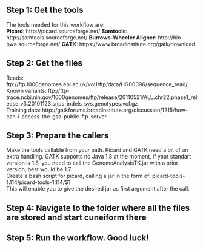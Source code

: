 <h2>Step 1: Get the tools</h2></b>
    The tools needed for this workflow are:<br>
    <b>Picard</b>: http://picard.sourceforge.net/
    <b>Samtools</b>: http://samtools.sourceforge.net/
    <b>Burrows-Wheeler Aligner</b>: http://bio-bwa.sourceforge.net/
    <b>GATK</b>: https://www.broadinstitute.org/gatk/download
    
<h2>Step 2: Get the files</h2>
    Reads: ftp://ftp.1000genomes.ebi.ac.uk/vol1/ftp/data/HG00096/sequence_read/</br>
    Known variants: ftp://ftp-trace.ncbi.nih.gov/1000genomes/ftp/release/20110521/ALL.chr22.phase1_release_v3.20101123.snps_indels_svs.genotypes.vcf.gz</br>
    Training data: http://gatkforums.broadinstitute.org/discussion/1215/how-can-i-access-the-gsa-public-ftp-server</br>
    
<h2>Step 3: Prepare the callers</h2>
    Make the tools callable from your path. Picard and GATK need a bit of an extra handling. GATK supports no Java 1.8 at the moment, if your standart version is 1.8, you need to call the GenomeAnalysisTK.jar with a prior version, best would be 1.7.</br>
    Create a bash script for picard, calling a jar in the form of: picard-tools-1.114/picard-tools-1.114/$1 </br>
    This will enable you to give the desired jar as first argument after the call.
    
<h2>Step 4: Navigate to the folder where all the files are stored and start cuneiform there</h2>

<h2>Step 5: Run the workflow. Good luck!</h2>